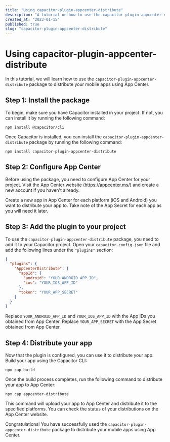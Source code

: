 ```yaml
---
title: "Using capacitor-plugin-appcenter-distribute"
description: "A tutorial on how to use the capacitor-plugin-appcenter-distribute package to distribute your mobile apps using App Center"
created_at: "2023-01-15"
published: true
slug: "capacitor-plugin-appcenter-distribute"
---
```


# Using capacitor-plugin-appcenter-distribute

In this tutorial, we will learn how to use the `capacitor-plugin-appcenter-distribute` package to distribute your mobile apps using App Center.

## Step 1: Install the package

To begin, make sure you have Capacitor installed in your project. If not, you can install it by running the following command:

```shell
npm install @capacitor/cli
```

Once Capacitor is installed, you can install the `capacitor-plugin-appcenter-distribute` package by running the following command:

```shell
npm install capacitor-plugin-appcenter-distribute
```

## Step 2: Configure App Center

Before using the package, you need to configure App Center for your project. Visit the App Center website (https://appcenter.ms/) and create a new account if you haven't already.

Create a new app in App Center for each platform (iOS and Android) you want to distribute your app to. Take note of the App Secret for each app as you will need it later.

## Step 3: Add the plugin to your project

To use the `capacitor-plugin-appcenter-distribute` package, you need to add it to your Capacitor project. Open your `capacitor.config.json` file and add the following lines under the `"plugins"` section:

```json
{
  "plugins": {
    "AppCenterDistribute": {
      "appId": {
        "android": "YOUR_ANDROID_APP_ID",
        "ios": "YOUR_IOS_APP_ID"
      },
      "token": "YOUR_APP_SECRET"
    }
  }
}
```

Replace `YOUR_ANDROID_APP_ID` and `YOUR_IOS_APP_ID` with the App IDs you obtained from App Center. Replace `YOUR_APP_SECRET` with the App Secret obtained from App Center.

## Step 4: Distribute your app

Now that the plugin is configured, you can use it to distribute your app. Build your app using the Capacitor CLI:

```shell
npx cap build
```

Once the build process completes, run the following command to distribute your app to App Center:

```shell
npx cap appcenter-distribute
```

This command will upload your app to App Center and distribute it to the specified platforms. You can check the status of your distributions on the App Center website.

Congratulations! You have successfully used the `capacitor-plugin-appcenter-distribute` package to distribute your mobile apps using App Center.


